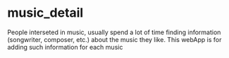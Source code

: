 # music_detail
People interseted in music, usually spend a lot of time finding information (songwriter, composer, etc.) about the music they like. 
This webApp is for adding such information for each music
